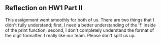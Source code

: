 ## Reflection on HW1 Part II

This assignment went smoothly for both of us. There are two things that I didn't fully understand; first, I need a better understanding of the 'f' inside of the print function; second, I don't completely understand the format of the digit formatter. I really like our team. Please don't split us up.